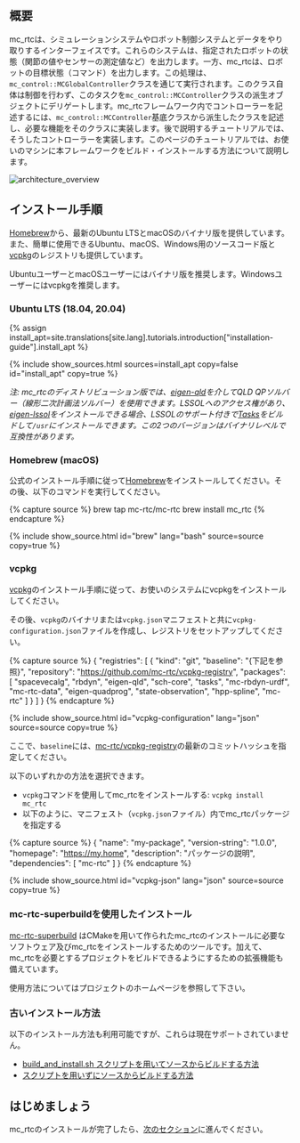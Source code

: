 ## 概要

mc\_rtcは、シミュレーションシステムやロボット制御システムとデータをやり取りするインターフェイスです。これらのシステムは、指定されたロボットの状態（関節の値やセンサーの測定値など）を出力します。一方、mc\_rtcは、ロボットの目標状態（コマンド）を出力します。この処理は、`mc_control::MCGlobalController`クラスを通じて実行されます。このクラス自体は制御を行わず、このタスクを`mc_control::MCController`クラスの派生オブジェクトにデリゲートします。mc\_rtcフレームワーク内でコントローラーを記述するには、`mc_control::MCController`基底クラスから派生したクラスを記述し、必要な機能をそのクラスに実装します。後で説明するチュートリアルでは、そうしたコントローラーを実装します。このページのチュートリアルでは、お使いのマシンに本フレームワークをビルド・インストールする方法について説明します。

<img src="{{site.baseurl_root}}/assets/tutorials/introduction/img/mc_rtc_architecture.jpg" alt="architecture_overview" class="img-fluid" />

## インストール手順

[Homebrew](https://brew.sh/)から、最新のUbuntu LTSとmacOSのバイナリ版を提供しています。また、簡単に使用できるUbuntu、macOS、Windows用のソースコード版と[vcpkg](https://vcpkg.io/en/index.html)のレジストリも提供しています。

UbuntuユーザーとmacOSユーザーにはバイナリ版を推奨します。Windowsユーザーにはvcpkgを推奨します。

### Ubuntu LTS (18.04, 20.04)

{% assign install_apt=site.translations[site.lang].tutorials.introduction["installation-guide"].install_apt %}

{% include show_sources.html sources=install_apt copy=false id="install_apt" copy=true %}

*注: mc\_rtcのディストリビューション版では、[eigen-qld](https://github.com/jrl-umi3218/eigen-qld)を介してQLD QPソルバー（線形二次計画法ソルバー）を使用できます。LSSOLへのアクセス権があり、[eigen-lssol](https://gite.lirmm.fr/multi-contact/eigen-lssol)をインストールできる場合、LSSOLのサポート付きで[Tasks](https://github.com/jrl-umi3218/Tasks)をビルドして`/usr`にインストールできます。この2つのバージョンはバイナリレベルで互換性があります。*

### Homebrew (macOS)

公式のインストール手順に従って[Homebrew](https://brew.sh/)をインストールしてください。その後、以下のコマンドを実行してください。

{% capture source %}
brew tap mc-rtc/mc-rtc
brew install mc_rtc
{% endcapture %}

{% include show_source.html id="brew" lang="bash" source=source copy=true %}

### vcpkg

[vcpkg](https://vcpkg.io/)のインストール手順に従って、お使いのシステムにvcpkgをインストールしてください。

その後、`vcpkg`のバイナリまたは`vcpkg.json`マニフェストと共に`vcpkg-configuration.json`ファイルを作成し、レジストリをセットアップしてください。

{% capture source %}
{
  "registries": [
    {
      "kind": "git",
      "baseline": "{下記を参照}",
      "repository": "https://github.com/mc-rtc/vcpkg-registry",
      "packages": [ "spacevecalg", "rbdyn", "eigen-qld", "sch-core", "tasks",
                    "mc-rbdyn-urdf", "mc-rtc-data", "eigen-quadprog", "state-observation",
                    "hpp-spline", "mc-rtc" ]
    }
  ]
}
{% endcapture %}

{% include show_source.html id="vcpkg-configuration" lang="json" source=source copy=true %}

ここで、`baseline`には、[mc-rtc/vcpkg-registry](https://github.com/mc-rtc/vcpkg-registry/)の最新のコミットハッシュを指定してください。

以下のいずれかの方法を選択できます。

- `vcpkg`コマンドを使用してmc_rtcをインストールする: `vcpkg install mc_rtc`
- 以下のように、マニフェスト（`vcpkg.json`ファイル）内でmc\_rtcパッケージを指定する

{% capture source %}
{
  "name": "my-package",
  "version-string": "1.0.0",
  "homepage": "https://my.home",
  "description": "パッケージの説明",
  "dependencies": [
    "mc-rtc"
  ]
}
{% endcapture %}

{% include show_source.html id="vcpkg-json" lang="json" source=source copy=true %}


### mc-rtc-superbuildを使用したインストール

[mc-rtc-superbuild](https://github.com/mc-rtc/mc-rtc-superbuild/) はCMakeを用いて作られたmc_rtcのインストールに必要なソフトウェア及びmc_rtcをインストールするためのツールです。加えて、mc_rtcを必要とするプロジェクトをビルドできるようにするための拡張機能も備えています。

使用方法についてはプロジェクトのホームページを参照して下さい。

### 古いインストール方法

以下のインストール方法も利用可能ですが、これらは現在サポートされていません。
- [build_and_install.sh スクリプトを用いてソースからビルドする方法]({{site.baseurl}}/tutorials/introduction/installation-build-and-install.html)
- [スクリプトを用いずにソースからビルドする方法]({{site.baseurl}}/tutorials/introduction/installation-build-no-script.html)

## はじめましょう

mc_rtcのインストールが完了したら、[次のセクション]({{site.baseurl}}/tutorials/introduction/configuration.html)に進んでください。
